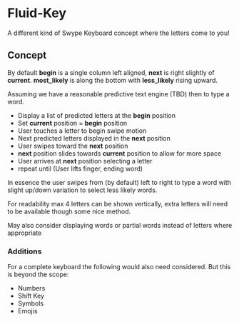 # Fluid-Key

A different kind of Swype Keyboard concept where the letters come to you!

## Concept

By default **begin** is a single column left aligned, **next** is right slightly of **current**.
**most_likely** is along the bottom with **less_likely** rising upward.

Assuming we have a reasonable predictive text engine (TBD) then to type a word.

- Display a list of predicted letters at the **begin** position
- Set **current** position = **begin** position
- User touches a letter to begin swipe motion
- Next predicted letters displayed in the **next** position
- User swipes toward the **next** position
- **next** position slides towards **current** position to allow for more space
- User arrives at **next** position selecting a letter
- repeat until (User lifts finger, ending word)

In essence the user swipes from (by default) left to right to type a word with slight up/down variation to select less likely words.

For readability max 4 letters can be shown vertically, extra letters will need to be available though some nice method.

May also consider displaying words or partial words instead of letters where appropriate

### Additions

For a complete keyboard the following would also need considered. But this is beyond the scope:

- Numbers
- Shift Key
- Symbols
- Emojis

